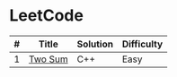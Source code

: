 LeetCode
========


| #    | Title                                             | Solution                                                     | Difficulty |
| ---- | ------------------------------------------------- | ------------------------------------------------------------ | ---------- |
| 1    | [Two Sum](https://leetcode.com/problems/two-sum/) | C++ | Easy       |